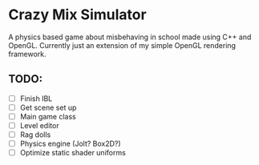 # Crazy Mix Simulator

A physics based game about misbehaving in school made using C++ and OpenGL. Currently just an extension of my simple 
OpenGL rendering framework.

## TODO:
- [ ] Finish IBL
- [ ] Get scene set up
- [ ] Main game class
- [ ] Level editor
- [ ] Rag dolls
- [ ] Physics engine (Jolt? Box2D?)
- [ ] Optimize static shader uniforms
